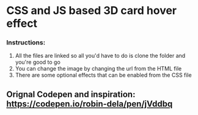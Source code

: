 # CSS and JS based 3D card hover effect


### Instructions:
1. All the files are linked so all you'd have to do is clone the folder and you're good to go
2. You can change the image by changing the url from the HTML file
3. There are some optional effects that can be enabled from the CSS file


## Orignal Codepen and inspiration: https://codepen.io/robin-dela/pen/jVddbq
